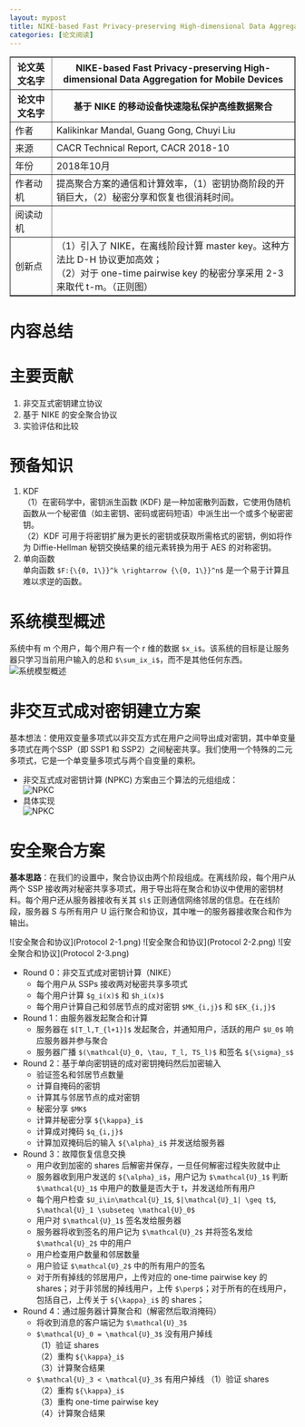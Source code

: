 ```yaml
---
layout: mypost
title: NIKE-based Fast Privacy-preserving High-dimensional Data Aggregation for Mobile Devices
categories: [论文阅读]
---
```


<table border="1">
    <tr>
        <th>论文英文名字</th>
        <th>NIKE-based Fast Privacy-preserving High-dimensional Data Aggregation for Mobile Devices</th>
    </tr>
    <tr>
        <th>论文中文名字</th>
        <th>基于 NIKE 的移动设备快速隐私保护高维数据聚合</th>
    </tr>
    <tr>
        <td>作者</td>
        <td>Kalikinkar Mandal, Guang Gong, Chuyi Liu</td>
    </tr>
    <tr>
        <td>来源</td>
        <td>CACR Technical Report, CACR 2018-10</td>
    </tr>
    <tr>
        <td>年份</td>
        <td>2018年10月</td>
    </tr>
    <tr>
        <td>作者动机</td>
        <td>提高聚合方案的通信和计算效率，（1）密钥协商阶段的开销巨大，（2）秘密分享和恢复也很消耗时间。</td>
    </tr>
    <tr>
        <td>阅读动机</td>
        <td></td>
    </tr>
    <tr>
        <td>创新点</td>
        <td>（1）引入了 NIKE，在离线阶段计算 master key。这种方法比 D-H 协议更加高效；<br>
            （2）对于 one-time pairwise key 的秘密分享采用 2-3 来取代 t-m。（正则图）
        </td>
    </tr>
</table>

# 内容总结  

# 主要贡献
1. 非交互式密钥建立协议  
2. 基于 NIKE 的安全聚合协议  
3. 实验评估和比较  

# 预备知识
1. KDF  
（1）在密码学中，密钥派生函数 (KDF) 是一种加密散列函数，它使用伪随机函数从一个秘密值（如主密钥、密码或密码短语）中派生出一个或多个秘密密钥。  
（2）KDF 可用于将密钥扩展为更长的密钥或获取所需格式的密钥，例如将作为 Diffie-Hellman 秘钥交换结果的组元素转换为用于 AES 的对称密钥。  
2. 单向函数  
单向函数 `$F:{\{0, 1\}}^k \rightarrow {\{0, 1\}}^n$` 是一个易于计算且难以求逆的函数。

# 系统模型概述  
系统中有 m 个用户，每个用户有一个 r 维的数据 `$x_i$`。该系统的目标是让服务器只学习当前用户输入的总和 `$\sum_ix_i$`，而不是其他任何东西。
![系统模型概述](系统模型概述.png)

# 非交互式成对密钥建立方案  
基本想法：使用双变量多项式以非交互方式在用户之间导出成对密钥，其中单变量多项式在两个SSP（即 SSP1 和 SSP2）之间秘密共享。我们使用一个特殊的二元多项式，它是一个单变量多项式与两个自变量的乘积。  
   + 非交互式成对密钥计算 (NPKC) 方案由三个算法的元组组成：  
   ![NPKC](NPKC算法组成.png)
   + 具体实现  
   ![NPKC](NPKC具体实现.png)  

# 安全聚合方案  
**基本思路**：在我们的设置中，聚合协议由两个阶段组成。在离线阶段，每个用户从两个 SSP 接收两对秘密共享多项式，用于导出将在聚合和协议中使用的密钥材料。每个用户还从服务器接收有关其 `$l$` 正则通信网络邻居的信息。在在线阶段，服务器 S 与所有用户 U 运行聚合和协议，其中唯一的服务器接收聚合和作为输出。  

![安全聚合和协议](Protocol 2-1.png)
![安全聚合和协议](Protocol 2-2.png)
![安全聚合和协议](Protocol 2-3.png)

+ Round 0：非交互式成对密钥计算（NIKE）
  + 每个用户从 SSPs 接收两对秘密共享多项式
  + 每个用户计算 `$g_i(x)$` 和 `$h_i(x)$`
  + 每个用户计算自己和邻居节点的成对密钥 `$MK_{i,j}$` 和 `$EK_{i,j}$`
+ Round 1：由服务器发起聚合和计算
  + 服务器在 `$[T_l,T_{l+1}]$` 发起聚合，并通知用户，活跃的用户 `$U_0$` 响应服务器并参与聚合
  + 服务器广播 `$(\mathcal{U}_0, \tau, T_l, TS_l)$` 和签名 `${\sigma}_s$`
+ Round 2：基于单向密钥链的成对密钥掩码然后加密输入
  + 验证签名和邻居节点数量
  + 计算自掩码的密钥
  + 计算其与邻居节点的成对密钥
  + 秘密分享 `$MK$`
  + 计算并秘密分享 `${\kappa}_i$`
  + 计算成对掩码 `$q_{i,j}$`
  + 计算加双掩码后的输入 `${\alpha}_i$` 并发送给服务器
+ Round 3：故障恢复信息交换
  + 用户收到加密的 shares 后解密并保存，一旦任何解密过程失败就中止
  + 服务器收到用户发送的 `${\alpha}_i$`，用户记为 `$\mathcal{U}_1$` 判断 `$\mathcal{U}_1$` 中用户的数量是否大于 t，并发送给所有用户
  + 每个用户检查 `$U_i\in\mathcal{U}_1$`, `$|\mathcal{U}_1| \geq t$`, `$\mathcal{U}_1 \subseteq \mathcal{U}_0$`
  + 用户对 `$\mathcal{U}_1$` 签名发给服务器
  + 服务器将收到签名的用户记为 `$\mathcal{U}_2$` 并将签名发给 `$\mathcal{U}_2$` 中的用户
  + 用户检查用户数量和邻居数量
  + 用户验证 `$\mathcal{U}_2$` 中的所有用户的签名
  + 对于所有掉线的邻居用户，上传对应的 one-time pairwise key 的 shares；对于非邻居的掉线用户，上传 `$\perp$`；对于所有的在线用户，包括自己，上传关于 `${\kappa}_i$` 的 shares；
+ Round 4：通过服务器计算聚合和（解密然后取消掩码）
  + 将收到消息的客户端记为 `$\mathcal{U}_3$`
  + `$\mathcal{U}_0 = \mathcal{U}_3$` 没有用户掉线  
    （1）验证 shares  
    （2）重构 `${\kappa}_i$`  
    （3）计算聚合结果  
  + `$\mathcal{U}_3 < \mathcal{U}_3$` 有用户掉线
    （1）验证 shares  
    （2）重构 `${\kappa}_i$`  
    （3）重构 one-time pairwise key  
    （4）计算聚合结果  